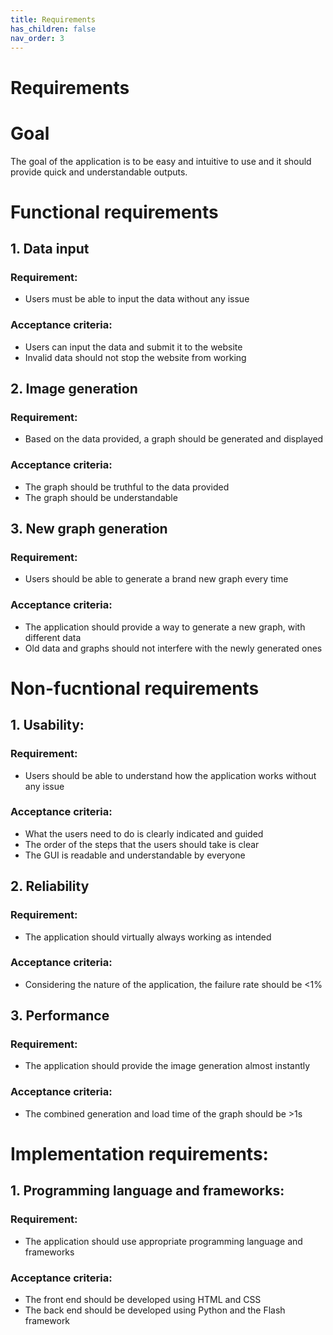 ```yaml
---
title: Requirements
has_children: false
nav_order: 3
---
```


# Requirements

# Goal
The goal of the application is to be easy and intuitive to use and it should provide quick and understandable outputs.

# Functional requirements
## 1. Data input
### Requirement: 
- Users must be able to input the data without any issue
### Acceptance criteria: 
- Users can input the data and submit it to the website
- Invalid data should not stop the website from working

## 2. Image generation
### Requirement:
- Based on the data provided, a graph should be generated and displayed
### Acceptance criteria:
- The graph should be truthful to the data provided
- The graph should be understandable

## 3. New graph generation
### Requirement: 
- Users should be able to generate a brand new graph every time
### Acceptance criteria:
- The application should provide a way to generate a new graph, with different data
- Old data and graphs should not interfere with the newly generated ones

# Non-fucntional requirements
## 1. Usability:
### Requirement:
- Users should be able to understand how the application works without any issue
### Acceptance criteria:
- What the users need to do is clearly indicated and guided
- The order of the steps that the users should take is clear
- The GUI is readable and understandable by everyone

## 2. Reliability
### Requirement:
- The application should virtually always working as intended
### Acceptance criteria:
- Considering the nature of the application, the failure rate should be <1% 

## 3. Performance
### Requirement:
- The application should provide the image generation almost instantly
### Acceptance criteria:
- The combined generation and load time of the graph should be >1s 


# Implementation requirements:
## 1. Programming language and frameworks:
### Requirement:
- The application should use appropriate programming language and frameworks
### Acceptance criteria:
- The front end should be developed using HTML and CSS
- The back end should be developed using Python and the Flash framework

